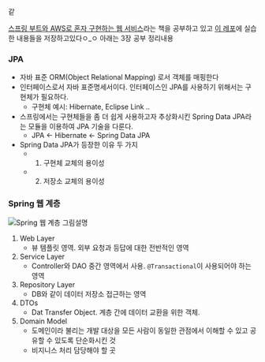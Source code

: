 같

[스프링 부트와 AWS로 혼자 구현하는 웹 서비스](https://book.naver.com/bookdb/book_detail.nhn?bid=15871738)라는 책을 공부하고 있고
[이 레포](https://github.com/MilenaLee/study-springboot2-webservice)에 실습한 내용들을 저장하고있다ㅇ_ㅇ
아래는 3장 공부 정리내용

### JPA
- 자바 표준 ORM(Object Relational Mapping) 로서 객체를 매핑한다
- 인터페이스로서 자바 표준명세서이다. 인터페이스인 JPA를 사용하기 위해서는 구현체가 필요하다.
   - 구현체 예시: Hibernate, Eclipse Link ..
- 스프링에서는 구현체들을 좀 더 쉽게 사용하고자 추상화시킨 Spring Data JPA라는 모듈을 이용하여 JPA 기술을 다룬다.
   - JPA <- Hibernate <- Spring Data JPA
- Spring Data JPA가 등장한 이유 두 가지
   - 1. 구현체 교체의 용이성
   - 2. 저장소 교체의 용이성

### Spring 웹 계층
![Spring 웹 계층 그림설명](https://sehun-kim.github.io/sehun/assets/images/spring-web-app-architecture.png)
1. Web Layer
   - 뷰 템플릿 영역. 외부 요청과 등답에 대한 전반적인 영역
2. Service Layer
   - Controller와 DAO 중간 영역에서 사용. ```@Transactional```이 사용되어야 하는 영역
3. Repository Layer
   - DB와 같이 데이터 저장소 접근하는 영역
4. DTOs
   - Dat Transfer Object. 계층 간에 데이터 교환을 위한 객체.
5. Domain Model
   - 도메인이라 불리는 개발 대상을 모든 사람이 동일한 관점에서 이해할 수 있고 공유할 수 있도록 단순화시킨 것
   - 비지니스 처리 담당해야 할 곳
​
